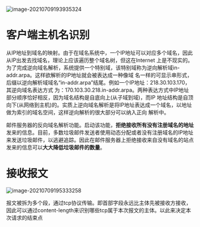 ![image-20210709193935324](D:\note\http权威指南\images\image-20210709193935324.png)



# 客户端主机名识别

从IP地址到域名的映射。由于在域名系统中，一个IP地址可以对应多个域名，因此从IP出发去找域名，理论上应该遍历整个域名树，但这在Internet 上是不现实的。为了完成逆向域名解析，系统提供一个特别域，该特别域称为逆向解析域in-addr.arpa。这样欲解析的IP地址就会被表达成一种像域 名一样的可显示串形式，后缀以逆向解析域域名“in-addr.arpa”结尾。例如一个IP地址：218.30.103.170，其逆向域名表达方式 为：170.103.30.218.in-addr.arpa。两种表达方式中IP地址部分顺序恰好相反，因为域名结构是自底向上(从子域到域)，而IP 地址结构是自顶向下(从网络到主机)的。实质上逆向域名解析是将IP地址表达成一个域名，以地址做为索引的域名空间，这样逆向解析的很大部分可以纳入正向 解析中。

邮件服务器的反向域名解析功能。启动该功能，**拒绝接收所有没有注册域名的地址**发来的信息。目前，多数垃圾邮件发送者使用动态分配或者没有注册域名的IP地址来发送垃圾邮件，以逃避追踪。因此在邮件服务器上拒绝接收来自没有域名的站点发来的信息可以**大大降低垃圾邮件的数量**。

# 接收报文

![image-20210709195333258](D:\note\http权威指南\images\image-20210709195333258.png)

报文被拆为多个段，通过tcp协议传输。即首部字段永远比主体先被接收方接收，因此可以通过content-length来识别哪些tcp属于本次报文的主体。以此来决定本次请求的结束点